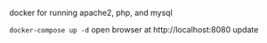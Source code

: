 docker for running apache2, php, and mysql

`docker-compose up -d` 
open browser at http://localhost:8080
update